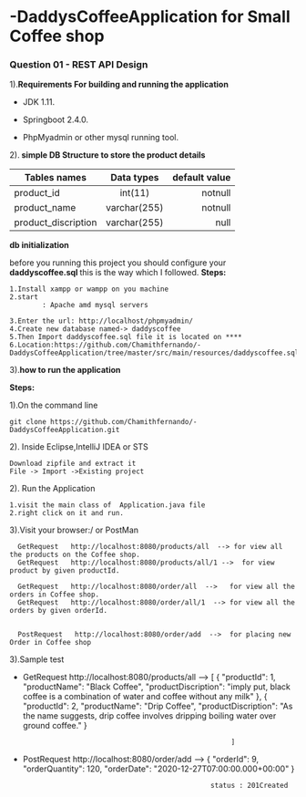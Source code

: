 # -DaddysCoffeeApplication for Small Coffee shop 

<h3>Question 01 - REST API Design</h3>


1).<b>Requirements For building and running the application</b>


* JDK 1.11.
- Springboot 2.4.0.
+ PhpMyadmin or other mysql running tool.

2).<b> simple DB Structure to store the product details</b>

| Tables names        | Data types    | default value |
| ------------------- |:-------------:| -------------:|
| product_id          | int(11)       | notnull       |
| product_name        | varchar(255)  | notnull       |
| product_discription | varchar(255)  | null          |

<b> db initialization </b>

before you running this project you should configure your <b> daddyscoffee.sql </b> this is the way which I followed.
<b>Steps:</b>

    1.Install xampp or wampp on you machine 
    2.start 
            : Apache amd mysql servers

    3.Enter the url: http://localhost/phpmyadmin/
    4.Create new database named-> daddyscoffee
    5.Then Import daddyscoffee.sql file it is located on ****
    6.Location:https://github.com/Chamithfernando/-DaddysCoffeeApplication/tree/master/src/main/resources/daddyscoffee.sql

3).<b>how to run the application</b>

<b>Steps:</b>

1).On the command line

    git clone https://github.com/Chamithfernando/-DaddysCoffeeApplication.git

2). Inside Eclipse,IntelliJ IDEA or STS
    
    Download zipfile and extract it
    File -> Import ->Existing project
    
2). Run the Application

    1.visit the main class of  Application.java file  
    2.right click on it and run.
    
    
3).Visit your browser:/  or PostMan

      GetRequest   http://localhost:8080/products/all  --> for view all the products on the Coffee shop.
      GetRequest   http://localhost:8080/products/all/1 -->  for view product by given productId.

      GetRequest   http://localhost:8080/order/all  -->   for view all the orders in Coffee shop.
      GetRequest   http://localhost:8080/order/all/1  --> for view all the orders by given orderId.


      PostRequest   http://localhost:8080/order/add  -->  for placing new Order in Coffee shop
      
3).Sample test

* GetRequest   http://localhost:8080/products/all  --> [
                                                            {
                                                                "productId": 1,
                                                                "productName": "Black Coffee",
                                                                "productDiscription": "imply put, black coffee is a combination of water and coffee without any milk"
                                                            },
                                                            {
                                                                "productId": 2,
                                                                "productName": "Drip Coffee",
                                                                "productDiscription": "As the name suggests, drip coffee involves dripping boiling water over ground coffee."
                                                            }

                                                         ]
                                   

* PostRequest   http://localhost:8080/order/add  -->  {
                                                        "orderId": 9,
                                                        "orderQuantity": 120,
                                                        "orderDate": "2020-12-27T07:00:00.000+00:00"
                                                    }
                                                    
                                                    status : 201Created

